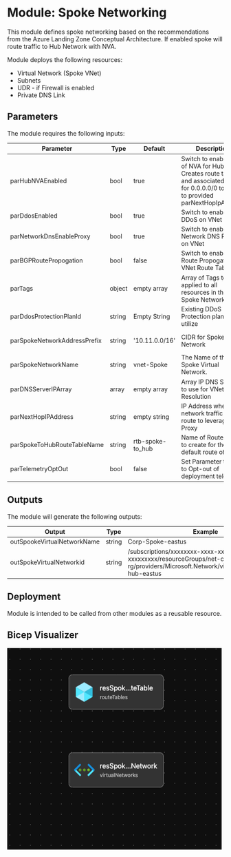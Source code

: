 # Module: Spoke Networking

This module defines spoke networking based on the recommendations from the Azure Landing Zone Conceptual Architecture. If enabled spoke will route traffic to Hub Network with NVA.

Module deploys the following resources:

- Virtual Network (Spoke VNet)
- Subnets
- UDR - if Firewall is enabled
- Private DNS Link

## Parameters

The module requires the following inputs:

 | Parameter                    | Type   | Default          | Description                                                                                                                          | Requirement                  | Example          |
 | ---------------------------- | ------ | ---------------- | ------------------------------------------------------------------------------------------------------------------------------------ | ---------------------------- | ---------------- |
 | parHubNVAEnabled             | bool   | true             | Switch to enable use of NVA for Hub. Creates route table and associated route for 0.0.0.0/0 to point to provided parNextHopIpAddress | None                         | true             |
 | parDdosEnabled               | bool   | true             | Switch to enable DDoS on VNet                                                                                                        | None                         | true             |
 | parNetworkDnsEnableProxy     | bool   | true             | Switch to enable Network DNS Proxy on VNet                                                                                           | None                         | true             |
 | parBGPRoutePropogation       | bool   | false            | Switch to enable BGP Route Propogation on VNet Route Table                                                                           | None                         | false            |
 | parTags                      | object | empty array      | Array of Tags to be applied to all resources in the Spoke Network                                                                    | None                         |
 | parDdosProtectionPlanId      | string | Empty String     | Existing DDoS Protection plan to utilize                                                                                             | Valid DDoS Plan ID           |
 | parSpokeNetworkAddressPrefix | string | '10.11.0.0/16'   | CIDR for Spoke Network                                                                                                               | Valid CIDR for Spoke Network | '10.11.0.0/16'   |
 | parSpokeNetworkName          | string | vnet-Spoke       | The Name of the Spoke Virtual Network.                                                                                               | None                         | vnet-Spoke       |
 | parDNSServerIPArray          | array  | empty array      | Array IP DNS Servers to use for VNet DNS Resolution                                                                                  | None                         | None             |
 | parNextHopIPAddress          | string | empty string     | IP Address where network traffic should route to leverage DNS Proxy                                                                  | None                         | 192.168.50.4     |
 | parSpokeToHubRouteTableName  | string | rtb-spoke-to_hub | Name of Route table to create for the default route of Hub.                                                                          | None                         | rtb-spoke-to-hub |
 | parTelemetryOptOut           | bool   | false            | Set Parameter to true to Opt-out of deployment telemetry                                                                             | None                         | falase           |

## Outputs

The module will generate the following outputs:

| Output                      | Type   | Example                                                                                                                                             |
| --------------------------- | ------ | --------------------------------------------------------------------------------------------------------------------------------------------------- |
| outSpookeVirtualNetworkName | string | Corp-Spoke-eastus                                                                                                                                   |
| outSpokeVirtualNetworkid    | string | /subscriptions/xxxxxxxx-xxxx-xxxx-xxxxx-xxxxxxxxx/resourceGroups/net-core-hub-eastus-rg/providers/Microsoft.Network/virtualNetworks/vnet-hub-eastus |

## Deployment

Module is intended to be called from other modules as a reusable resource.

## Bicep Visualizer

![Bicep Visualizer](media/bicepVisualizer.png "Bicep Visualizer")






